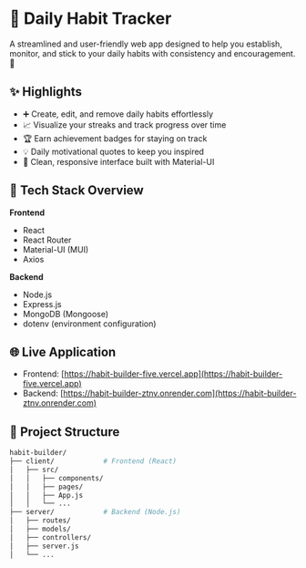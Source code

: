 # 🔁 Daily Habit Tracker

A streamlined and user-friendly web app designed to help you establish, monitor, and stick to your daily habits with consistency and encouragement. 🌱

## ✨ Highlights

- ➕ Create, edit, and remove daily habits effortlessly
- 📈 Visualize your streaks and track progress over time
- 🏆 Earn achievement badges for staying on track
- 💡 Daily motivational quotes to keep you inspired
- 📱 Clean, responsive interface built with Material-UI

## 🧰 Tech Stack Overview

**Frontend**  
- React  
- React Router  
- Material-UI (MUI)  
- Axios  

**Backend**  
- Node.js  
- Express.js  
- MongoDB (Mongoose)  
- dotenv (environment configuration)  

## 🌐 Live Application

- Frontend: [https://habit-builder-five.vercel.app](https://habit-builder-five.vercel.app)  
- Backend: [https://habit-builder-ztnv.onrender.com](https://habit-builder-ztnv.onrender.com)

## 📁 Project Structure

```bash
habit-builder/
├── client/            # Frontend (React)
│   ├── src/
│   │   ├── components/
│   │   ├── pages/
│   │   ├── App.js
│   │   └── ...
├── server/            # Backend (Node.js)
│   ├── routes/
│   ├── models/
│   ├── controllers/
│   ├── server.js
│   └── ...
```
